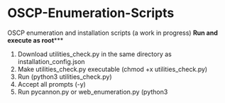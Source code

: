 # OSCP-Enumeration-Scripts
OSCP enumeration and installation scripts (a work in progress)
************Run and execute as root***************
1. Download utilities_check.py in the same directory as installation_config.json
2. Make utilities_check.py executable (chmod +x utilities_check.py)
3. Run (python3 utilities_check.py)
4. Accept all prompts (-y)
5. Run pycannon.py or web_enumeration.py (python3 <script>)
